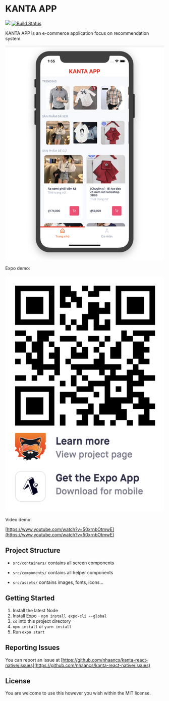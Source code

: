 # KANTA APP

![](https://img.shields.io/github/license/SKempin/Lyrics-King-React-Native.svg?style=flat-square)
[![Build Status](https://travis-ci.org/SKempin/Lyrics-King-React-Native.svg?branch=master)](https://travis-ci.org/SKempin/Lyrics-King-React-Native)


KANTA APP is an e-commerce application focus on recommendation system.


![](https://github.com/nhaancs/kanta-react-native/blob/master/src/assets/images/home.png)

Expo demo:

![](https://github.com/nhaancs/kanta-react-native/blob/master/src/assets/images/expo-qr-with-icon.png)

Video demo: 

[https://www.youtube.com/watch?v=50xrnbOtmwE](https://www.youtube.com/watch?v=50xrnbOtmwE)


## Project Structure

- `src/containers/` contains all screen components

- `src/components/` contains all helper components

- `src/assets/` contains images, fonts, icons...

## Getting Started

1. Install the latest Node
2. Install [Expo](https://expo.io/) - `npm install expo-cli --global`
3. `cd` into this project directory
4. `npm install` or `yarn install`
5. Run `expo start`

## Reporting Issues

You can report an issue at [https://github.com/nhaancs/kanta-react-native/issues](https://github.com/nhaancs/kanta-react-native/issues)

## License

You are welcome to use this however you wish within the MIT license.
